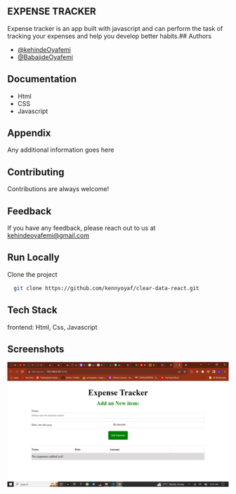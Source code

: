 
## EXPENSE TRACKER

Expense tracker is an app built with javascript and can perform the task of tracking your expenses and help you develop better habits.## Authors

- [@kehindeOyafemi](https://github.com/kennyoyaf)
- [@BabajideOyafemi](https://github.com/Babajide777)

## Documentation

* Html
* CSS
* Javascript


## Appendix

Any additional information goes here

## Contributing

Contributions are always welcome!


## Feedback

If you have any feedback, please reach out to us at kehindeoyafemi@gmail.com


## Run Locally

Clone the project

```bash
  git clone https://github.com/kennyoyaf/clear-data-react.git
```


## Tech Stack

frontend: Html, Css, Javascript
## Screenshots

![Expense-tracker](https://github.com/kennyoyaf/Expense_tracker/blob/main/asset/images/a.PNG?raw=true)
